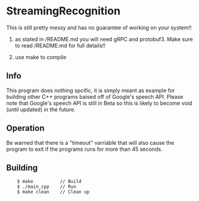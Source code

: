 # StreamingRecognition

This is still pretty messy and has no guarantee of working on your system!!

1) as stated in /README.md you will need gRPC and protobuf3. Make sure to read /README.md for full details!!

2) use make to compile


## Info
This program does nothing spcific, it is simply meant as example for building other C++ programs baised off of Google's speech API.
Please note that Google's speech API is still in Beta so this is likely to become void (until updated) in the future.

## Operation
 Be warned that there is a "timeout" varriable that will also cause the program to exit if the programs runs for more than 45 seconds.

## Building
```
    $ make          // Build
    $ ./main_cpp    // Run
    $ make clean    // Clean up
```

